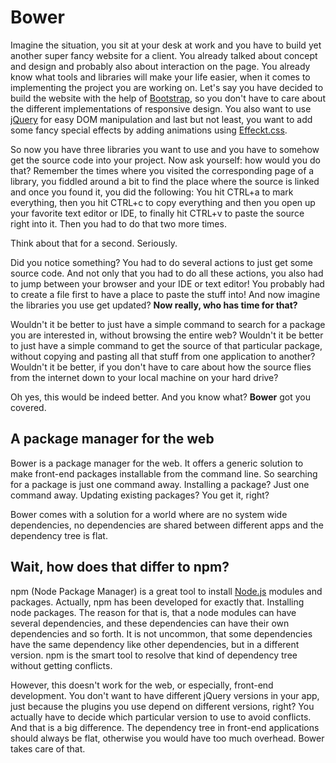 # Bower

Imagine the situation, you sit at your desk at work and you have to build yet another
super fancy website for a client. You already talked about concept and design and
probably also about interaction on the page. You already know what tools and
libraries will make your life easier, when it comes to implementing the project you
are working on. Let's say you have decided to build the website with the help of
[Bootstrap](http://getbootstrap.com), so you don't have to care about the different
implementations of responsive design. You also want to use [jQuery](http://jquery.com)
for easy DOM manipulation and last but not least, you want to add some fancy special
effects by adding animations using [Effeckt.css](http://h5bp.github.io/Effeckt.css/dist/).

So now you have three libraries you want to use and you have to somehow get the source
code into your project. Now ask yourself: how would you do that? Remember the times
where you visited the corresponding page of a library, you fiddled around a bit to find
the place where the source is linked and once you found it, you did the following:
You hit CTRL+a to mark everything, then you hit CTRL+c to copy everything and then you
open up your favorite text editor or IDE, to finally hit CTRL+v to paste the source right
into it. Then you had to do that two more times.

Think about that for a second. Seriously.

Did you notice something? You had to do several actions to just get some source code.
And not only that you had to do all these actions, you also had to jump between your
browser and your IDE or text editor! You probably had to create a file first to have
a place to paste the stuff into! And now imagine the libraries you use get updated?
**Now really, who has time for that?**

Wouldn't it be better to just have a simple command to search for a package you are
interested in, without browsing the entire web? Wouldn't it be better to just have a
simple command to get the source of that particular package, without copying and pasting
all that stuff from one application to another? Wouldn't it be better, if you don't have
to care about how the source flies from the internet down to your local machine on your 
hard drive?

Oh yes, this would be indeed better. And you know what? **Bower** got you covered.

## A package manager for the web

Bower is a package manager for the web. It offers a generic solution to make front-end
packages installable from the command line. So searching for a package is just one 
command away. Installing a package? Just one command away. Updating existing packages?
You get it, right?

Bower comes with a solution for a world where are no system wide dependencies, no
dependencies are shared between different apps and the dependency tree is flat.

## Wait, how does that differ to npm?

npm (Node Package Manager) is a great tool to install [Node.js](http://nodejs.org)
modules and packages. Actually, npm has been developed for exactly that. Installing
node packages. The reason for that is, that a node modules can have several dependencies,
and these dependencies can have their own dependencies and so forth. It is not 
uncommon, that some dependencies have the same dependency like other dependencies, but in
a different version. npm is the smart tool to resolve that kind of dependency tree
without getting conflicts.

However, this doesn't work for the web, or especially, front-end development. You don't
want to have different jQuery versions in your app, just because the plugins you use
depend on different versions, right? You actually have to decide which particular
version to use to avoid conflicts. And that is a big difference. The dependency tree
in front-end applications should always be flat, otherwise you would have too much
overhead. Bower takes care of that.

